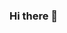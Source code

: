 ### Hi there 👋

<!--
**daniloagrizzi/daniloagrizzi** is a ✨ _special_ ✨ repository because its `README.md` (this file) appears on your GitHub profile.
[![Anurag's GitHub stats](https://github-readme-stats.vercel.app/api?username=daniloagrizzi)](https://github.com/daniloagrizzi/github-readme-stats)
![Anurag's GitHub stats](https://github-readme-stats.vercel.app/api?username=daniloagrizzi&hide=contribs,prs)
[![Readme Card](https://github-readme-stats.vercel.app/api/pin/?username=daniloagrizzi=github-readme-stats)](https://github.com/daniloagrizzi/github-readme-stats)
[![Top Langs](https://github-readme-stats.vercel.app/api/top-langs/?username=daniloagrizzi)](https://github.com/daniloagrizzi/github-readme-stats)

